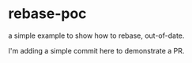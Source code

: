 # rebase-poc
a simple example to show how to rebase, out-of-date.

I'm adding a simple commit here to demonstrate a PR.
